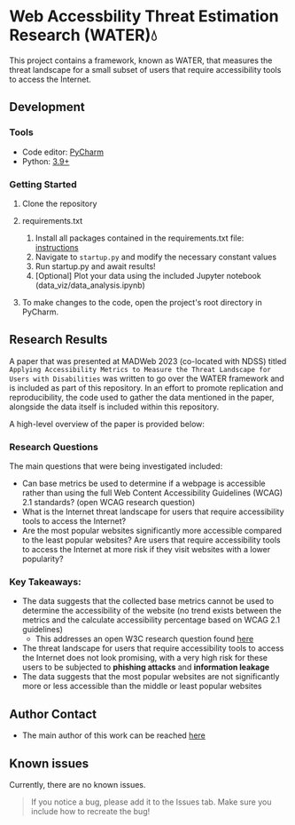 # Web Accessbility Threat Estimation Research (WATER)💧

This project contains a framework, known as WATER, that measures the threat landscape for a small subset of users that require accessibility tools to access the Internet.

## Development

### Tools

- Code editor: [PyCharm](https://www.jetbrains.com/pycharm/)
- Python: [3.9+](https://www.python.org/downloads/)

### Getting Started

1. Clone the repository

2. requirements.txt

   1. Install all packages contained in the requirements.txt file: [instructions](https://www.jetbrains.com/help/pycharm/managing-dependencies.html)
   2. Navigate to `startup.py` and modify the necessary constant values
   3. Run startup.py and await results!
   4. [Optional] Plot your data using the included Jupyter notebook (data_viz/data_analysis.ipynb)

3. To make changes to the code, open the project's root directory in PyCharm.

## Research Results
A paper that was presented at MADWeb 2023 (co-located with NDSS) titled `Applying Accessibility Metrics to Measure the
Threat Landscape for Users with Disabilities` was written to go over the WATER framework and is included as part of this repository. In an effort to promote replication and reproducibility, the code used to gather the data mentioned in the paper, alongside the data itself is included within this repository. 

A high-level overview of the paper is provided below:

### Research Questions
The main questions that were being investigated included:
 - Can base metrics be used to determine if a webpage is accessible rather than using the full Web Content Accessibility Guidelines (WCAG) 2.1 standards? (open WCAG research question)
 - What is the Internet threat landscape for users that require accessibility tools to access the Internet?
 - Are the most popular websites significantly more accessible compared to the least popular websites? Are users that require accessibility tools to access the Internet at more risk if they visit websites with a lower popularity?

### Key Takeaways:
 - The data suggests that the collected base metrics cannot be used to determine the accessibility of the website (no trend exists between the metrics and the calculate accessibility percentage based on WCAG 2.1 guidelines)
   - This addresses an open W3C research question found [here](https://www.w3.org/WAI/RD/wiki/Benchmarking_Web_Accessibility_Metrics)
 - The threat landscape for users that require accessibility tools to access the Internet does not look promising, with a very high risk for these users to be subjected to **phishing attacks** and **information leakage**
 - The data suggests that the most popular websites are not significantly more or less accessible than the middle or least popular websites

## Author Contact
 - The main author of this work can be reached [here](mailto:john.breton@carleton.ca)

## Known issues

Currently, there are no known issues.

> If you notice a bug, please add it to the Issues tab. Make sure you include how to recreate the bug!
 
